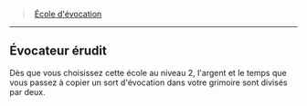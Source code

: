 ﻿---
!GenericItem
Name: Évocateur érudit
Id: wizard_evocation_hd.md#Évocateur-érudit
ParentLink: wizard_evocation_hd.md#École-dévocation
ParentName: École d'évocation
NameLevel: 2
Attributes: {}
AttributesDictionary: >+
  {}

---
> [École d'évocation](hd_wizard_evocation.md)

---

## Évocateur érudit

Dès que vous choisissez cette école au niveau 2, l'argent et le temps que vous passez à copier un sort d'évocation dans votre grimoire sont divisés par deux.

